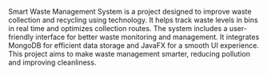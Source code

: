 Smart Waste Management System is a project designed to improve waste collection and recycling using technology. It helps track waste levels in bins in real time and optimizes collection routes. The system includes a user-friendly interface for better waste monitoring and management. It integrates MongoDB for efficient data storage and JavaFX for a smooth UI experience. This project aims to make waste management smarter, reducing pollution and improving cleanliness.
